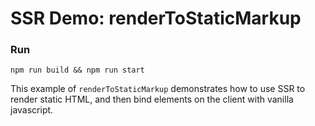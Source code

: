 # SSR Demo: renderToStaticMarkup

### Run
```shell
npm run build && npm run start
```

This example of `renderToStaticMarkup` demonstrates how to use SSR to render static HTML, and then bind elements on 
the client with vanilla javascript.
